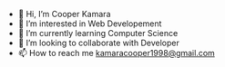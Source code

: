 - 👋 Hi, I’m Cooper Kamara
- 👀 I’m interested in Web Developement
- 🌱 I’m currently learning Computer Science
- 💞️ I’m looking to collaborate with Developer
- 📫 How to reach me kamaracooper1998@gmail.com

<!---
Ckamara1998/Ckamara1998 is a ✨ special ✨ repository because its `README.md` (this file) appears on your GitHub profile.
You can click the Preview link to take a look at your changes.
--->
